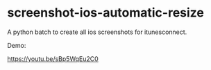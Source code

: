 # screenshot-ios-automatic-resize
A python batch to create all ios screenshots for itunesconnect.

Demo: 

https://youtu.be/sBp5WqEu2C0
